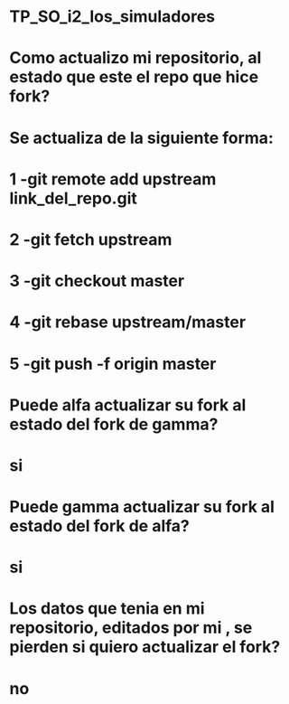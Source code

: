 # TP_SO_i2_los_simuladores
# Como actualizo mi repositorio, al estado que este el repo que hice fork?
#  Se actualiza de la siguiente forma:
#   1 -git remote add upstream link_del_repo.git
#   2 -git fetch upstream
#   3 -git checkout master
#   4 -git rebase upstream/master
#   5 -git push -f origin master
# Puede alfa actualizar su fork al estado del fork de gamma?
# si
# Puede gamma actualizar su fork al estado del fork de alfa?
# si
# Los datos que tenia en mi repositorio, editados por mi , se pierden si quiero actualizar el fork?
# no
